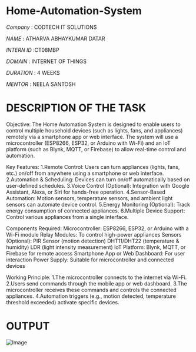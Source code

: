 # Home-Automation-System

*Company* : CODTECH IT SOLUTIONS

*NAME* : ATHARVA ABHAYKUMAR DATAR

*INTERN ID* :CT08MBP

*DOMAIN* : INTERNET OF THINGS

*DURATION* : 4 WEEKS

*MENTOR* : NEELA SANTOSH

# DESCRIPTION OF THE TASK

Objective:
The Home Automation System is designed to enable users to control multiple household devices (such as lights, fans, and appliances) remotely via a smartphone app or web interface. The system will use a microcontroller (ESP8266, ESP32, or Arduino with Wi-Fi) and an IoT platform (such as Blynk, MQTT, or Firebase) to allow real-time control and automation.

Key Features:
1.Remote Control: Users can turn appliances (lights, fans, etc.) on/off from anywhere using a smartphone or web interface.
2.Automation & Scheduling: Devices can turn on/off automatically based on user-defined schedules.
3.Voice Control (Optional): Integration with Google Assistant, Alexa, or Siri for hands-free operation.
4.Sensor-Based Automation: Motion sensors, temperature sensors, and ambient light sensors can automate device control.
5.Energy Monitoring (Optional): Track energy consumption of connected appliances.
6.Multiple Device Support: Control various appliances from a single interface.

Components Required:
Microcontroller: ESP8266, ESP32, or Arduino with a Wi-Fi module
Relay Modules: To control high-power appliances
Sensors (Optional):
PIR Sensor (motion detection)
DHT11/DHT22 (temperature & humidity)
LDR (light intensity measurement)
IoT Platform: Blynk, MQTT, or Firebase for remote access
Smartphone App or Web Dashboard: For user interaction
Power Supply: Suitable for microcontroller and connected devices

Working Principle:
1.The microcontroller connects to the internet via Wi-Fi.
2.Users send commands through the mobile app or web dashboard.
3.The microcontroller receives these commands and controls the connected appliances.
4.Automation triggers (e.g., motion detected, temperature threshold exceeded) activate specific devices.

# OUTPUT

![Image](https://github.com/user-attachments/assets/7a7ed176-8795-4829-8587-0f6079eae0e0)


